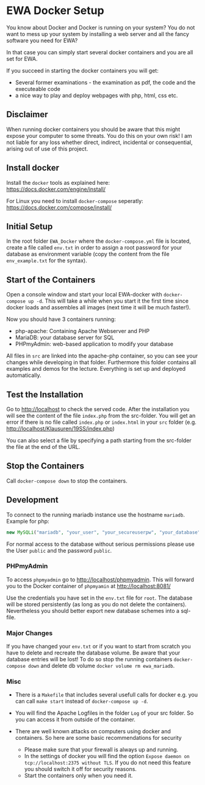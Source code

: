 # EWA Docker Setup
You know about Docker and Docker is running on your system? You do not want to mess up your system by installing a web server and all the fancy software you need for EWA?

In that case you can simply start several docker containers and you are all set for EWA.

If you succeed in starting the docker containers you will get:
- Several former examinations - the examination as pdf, the code and the executeable code 
- a nice way to play and deploy webpages with php, html, css etc.

## Disclaimer
When running docker containers you should be aware that this might expose your computer to some threats. You do this on your own risk! I am not liable for any loss whether direct, indirect, incidental or consequential, arising out of use of this project.

## Install docker

Install the `docker` tools as explained here: https://docs.docker.com/engine/install/

For Linux you need to install `docker-compose` seperatly: https://docs.docker.com/compose/install/

## Initial Setup

In the root folder `EWA_Docker` where the `docker-compose.yml` file is located, create a file called `env.txt` in order to assign a root password for your database as environment variable (copy the content from the file `env_example.txt` for the syntax).

## Start of the Containers 
Open a console window and start your local EWA-docker with `docker-compose up -d`. This will take a while when you start it the first time since docker loads and assembles all images (next time it will be much faster!).

Now you should have 3 containers running:
- php-apache: Containing Apache Webserver and PHP
- MariaDB: your database server for SQL
- PHPmyAdmin: web-based application to modify your database 

All files in `src` are linked into the apache-php container, so you can see your changes while developing in that folder. Furthermore this folder contains all examples and demos for the lecture. Everything is set up and deployed automatically.

## Test the Installation

Go to [http://localhost](http://localhost) to check the served code. After the installation you will see the content of the file `index.php` from the src-folder. 
You will get an error if there is no file called `index.php` or `index.html` in your `src` folder (e.g. [http://localhost/Klausuren/19SS/index.php](http://localhost/Klausuren/19SS/index.php))

You can also select a file by specifying a path starting from the src-folder the file at the end of the URL.

## Stop the Containers
Call `docker-compose down` to stop the containers.

## Development

To connect to the running mariadb instance use the hostname `mariadb`.
Example for php:

```php
new MySQLi("mariadb", "your_user", "your_secureuserpw", "your_database");
```
For normal access to the database without serious permissions please use the User `public` and the password `public`. 


### PHPmyAdmin

To access `phpmyadmin` go to [http://localhost/phpmyadmin](http://localhost/phpmyadmin). This will forward you to the Docker container of `phpmyamin` at [http://localhost:8081/](http://localhost:8081/)

Use the credentials you have set in the `env.txt` file for `root`. The database will be stored persistently (as long as you do not delete the containers). Nevertheless you should better export new database schemes into a sql-file.

### Major Changes
If you have changed your `env.txt` or if you want to start from scratch you have to delete and recreate the database volume. Be aware that your database entries will be lost!
To do so stop the running containers `docker-compose down` and delete db volume `docker volume rm ewa_mariadb`. 

### Misc
- There is a `Makefile` that includes several usefull calls for docker e.g. you can call `make start` instead of `docker-compose up -d`.

- You will find the Apache Logfiles in the folder `Log` of your src folder. So you can access it from outside of the container.
- There are well known attacks on computers using docker and containers. So here are some basic recommendations for security
  - Please make sure that your firewall is always up and running.
  - In the settings of docker you will find the option `Expose daemon on tcp://localhost:2375 without TLS`. If you do not need this feature you should switch it off for security reasons.
  - Start the containers only when you need it.